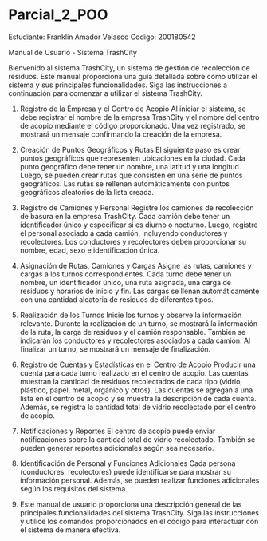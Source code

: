 # Parcial_2_POO

Estudiante: Franklin Amador Velasco
Codigo: 200180542


Manual de Usuario - Sistema TrashCity

Bienvenido al sistema TrashCity, un sistema de gestión de recolección de residuos. Este manual proporciona una guía detallada sobre cómo utilizar el sistema y sus principales funcionalidades. Siga las instrucciones a continuación para comenzar a utilizar el sistema TrashCity.

1. Registro de la Empresa y el Centro de Acopio
  Al iniciar el sistema, se debe registrar el nombre de la empresa TrashCity y el nombre del centro de acopio mediante el código proporcionado.
  Una vez registrado, se mostrará un mensaje confirmando la creación de la empresa.
  
2. Creación de Puntos Geográficos y Rutas
  El siguiente paso es crear puntos geográficos que representen ubicaciones en la ciudad.
  Cada punto geográfico debe tener un nombre, una latitud y una longitud.
  Luego, se pueden crear rutas que consisten en una serie de puntos geográficos.
  Las rutas se rellenan automáticamente con puntos geográficos aleatorios de la lista creada.
  
3. Registro de Camiones y Personal
  Registre los camiones de recolección de basura en la empresa TrashCity.
  Cada camión debe tener un identificador único y especificar si es diurno o nocturno.
  Luego, registre el personal asociado a cada camión, incluyendo conductores y recolectores.
  Los conductores y recolectores deben proporcionar su nombre, edad, sexo e identificación única.
  
4. Asignación de Rutas, Camiones y Cargas
  Asigne las rutas, camiones y cargas a los turnos correspondientes.
  Cada turno debe tener un nombre, un identificador único, una ruta asignada, una carga de residuos y horarios de inicio y fin.
  Las cargas se llenan automáticamente con una cantidad aleatoria de residuos de diferentes tipos.
  
5. Realización de los Turnos
  Inicie los turnos y observe la información relevante.
  Durante la realización de un turno, se mostrará la información de la ruta, la carga de residuos y el camión responsable.
  También se indicarán los conductores y recolectores asociados a cada camión.
  Al finalizar un turno, se mostrará un mensaje de finalización.
  
6. Registro de Cuentas y Estadísticas en el Centro de Acopio
  Producir una cuenta para cada turno realizado en el centro de acopio.
  Las cuentas muestran la cantidad de residuos recolectados de cada tipo (vidrio, plástico, papel, metal, orgánico y otros).
  Las cuentas se agregan a una lista en el centro de acopio y se muestra la descripción de cada cuenta.
  Además, se registra la cantidad total de vidrio recolectado por el centro de acopio.
  
7. Notificaciones y Reportes
  El centro de acopio puede enviar notificaciones sobre la cantidad total de vidrio recolectado.
  También se pueden generar reportes adicionales según sea necesario.
  
8. Identificación de Personal y Funciones Adicionales
  Cada persona (conductores, recolectores) puede identificarse para mostrar su información personal.
  Además, se pueden realizar funciones adicionales según los requisitos del sistema.
 
9. Este manual de usuario proporciona una descripción general de las principales funcionalidades del sistema TrashCity. Siga las instrucciones y utilice los comandos proporcionados    en el código para interactuar con el sistema de manera efectiva.
